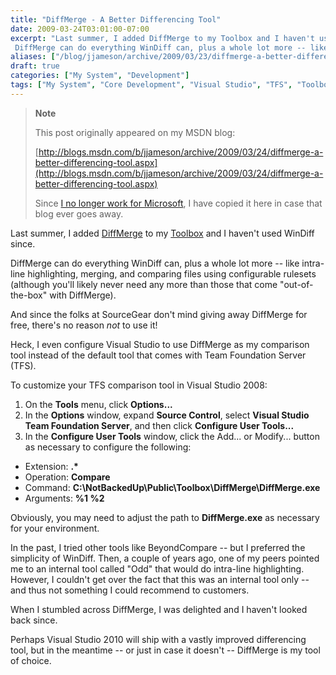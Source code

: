 ```yaml
---
title: "DiffMerge - A Better Differencing Tool"
date: 2009-03-24T03:01:00-07:00
excerpt: "Last summer, I added DiffMerge to my Toolbox and I haven't used WinDiff since. 
 DiffMerge can do everything WinDiff can, plus a whole lot more -- like intra-line highlighting, merging, and comparing files using configurable rulesets (although you'll..."
aliases: ["/blog/jjameson/archive/2009/03/23/diffmerge-a-better-differencing-tool.aspx"]
draft: true
categories: ["My System", "Development"]
tags: ["My System", "Core Development", "Visual Studio", "TFS", "Toolbox"]
---
```


> **Note**
>
> This post originally appeared on my MSDN blog:
>
> [http://blogs.msdn.com/b/jjameson/archive/2009/03/24/diffmerge-a-better-differencing-tool.aspx](http://blogs.msdn.com/b/jjameson/archive/2009/03/24/diffmerge-a-better-differencing-tool.aspx)
>
> Since [I no longer work for Microsoft](/blog/jjameson/2011/09/02/last-day-with-microsoft), I have copied it here in case that blog ever goes away.

Last summer, I added [DiffMerge](http://www.sourcegear.com/diffmerge/) to my [Toolbox](/blog/jjameson/2007/03/22/backedup-and-notbackedup) and I haven't used WinDiff since.

DiffMerge can do everything WinDiff can, plus a whole lot more -- like intra-line highlighting, merging, and comparing files using configurable rulesets (although you'll likely never need any more than those that come "out-of-the-box" with DiffMerge).

And since the folks at SourceGear don't mind giving away DiffMerge for free, there's no reason *not* to use it!

Heck, I even configure Visual Studio to use DiffMerge as my comparison tool instead of the default tool that comes with Team Foundation Server (TFS).

To customize your TFS comparison tool in Visual Studio 2008:

1. On the **Tools** menu, click **Options...**
2. In the **Options** window, expand **Source Control**, select **Visual Studio Team Foundation Server**, and then click **Configure User Tools...**
3. In the **Configure User Tools** window, click the Add... or Modify... button as necessary to configure the following:

- Extension: **.\***
- Operation: **Compare**
- Command: **C:\NotBackedUp\Public\Toolbox\DiffMerge\DiffMerge.exe**
- Arguments: **%1 %2**

Obviously, you may need to adjust the path to **DiffMerge.exe** as necessary for your environment.

In the past, I tried other tools like BeyondCompare -- but I preferred the simplicity of WinDiff. Then, a couple of years ago, one of my peers pointed me to an internal tool called "Odd" that would do intra-line highlighting. However, I couldn't get over the fact that this was an internal tool only -- and thus not something I could recommend to customers.

When I stumbled across DiffMerge, I was delighted and I haven't looked back since.

Perhaps Visual Studio 2010 will ship with a vastly improved differencing tool, but in the meantime -- or just in case it doesn't -- DiffMerge is my tool of choice.

